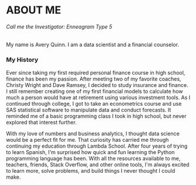 
<h1>ABOUT ME</h1>
<h6>Call me the Investigator: Enneagram Type 5</h6>

My name is Avery Quinn. I am a data scientist and a financial counselor.  


### My History
Ever since taking my first required personal finance course in high school, finance has been my passion. After meeting two of my favorite coaches, Christy Wright and Dave Ramsey, I decided to study insurance and finance. I still remember creating one of my first financial models to calculate how much a person would have at retirement using various investment tools. As I continued through college, I got to take an econometrics course and use SAS statistical software to manipulate data and conduct forecasts. It reminded me of a basic programming class I took in high school, but never explored that interest further.

With my love of numbers and business analytics, I thought data science would be a perfect fit for me. That curiosity has carried me through continuing my education through Lambda School. After four years of trying to learn Spanish, I'm surprised how quick and fun learning the Python programming language has been. With all the resources available to me, teachers, friends, Stack Overflow, and other online tools, I'm always excited to learn more, solve problems, and build things I never thought I could make.


